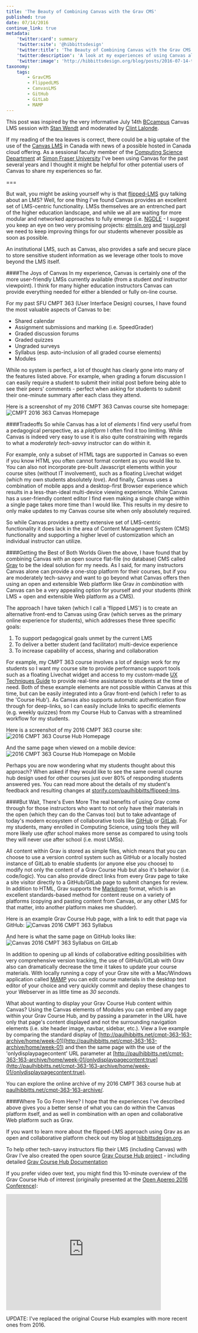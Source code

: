 ```yaml
---
title: 'The Beauty of Combining Canvas with the Grav CMS'
published: true
date: 07/14/2016
continue_link: true
metadata:
    'twitter:card': summary
    'twitter:site': '@hibbittsdesign'
    'twitter:title': 'The Beauty of Combining Canvas with the Grav CMS'
    'twitter:description': 'A look at my experiences of using Canvas along with the Grav CMS at Simon Fraser University.'
    'twitter:image': 'http://hibbittsdesign.org/blog/posts/2016-07-14-the-beauty-of-combining-canvas-lms-with-grav/cmpt-363-163-homepage'
taxonomy:
    tags:
        - GravCMS
        - FlippedLMS
        - CanvasLMS
        - GitHub
        - GitLab
        - MAMP
---
```


This post was inspired by the very informative July 14th [BCcampus](bccampus.ca) Canvas LMS session with [Stan Wendt](https://twitter.com/stanwendt) and moderated by [Clint Lalonde](https://twitter.com/clintlalonde).

If my reading of the tea leaves is correct, there could be a big uptake of the use of the [Canvas LMS](https://www.canvaslms.com/) in Canada with news of a possible hosted in Canada cloud offering. As a sessional faculty member of the [Computing Science Department](http://www.sfu.ca/computing.html) at [Simon Fraser University](http://www.sfu.ca) I've been using Canvas for the past several years and I thought it might be helpful for other potential users of Canvas to share my experiences so far.

===

But wait, you might be asking yourself why is that [flipped-LMS](../2015-12-18-flipped-lms-using-an-open-and-collaborative-platform) guy talking about an LMS? Well, for one thing I've found Canvas provides an excellent set of LMS-centric functionality. LMSs themselves are an entrenched part of the higher education landscape, and while we all are waiting for more modular and networked approaches to fully emerge (i.e. [NGDLE](https://net.educause.edu/ir/library/pdf/eli3035.pdf) - I suggest you keep an eye on two very promising projects: [elmsln.org](https://www.elmsln.org/) and [tsugi.org](http://www.tsugi.org/)) we need to keep improving things for our students whenever possible as soon as possible.

An institutional LMS, such as Canvas, also provides a safe and secure place to store sensitive student information as we leverage other tools to move beyond the LMS itself.

####The Joys of Canvas
In my experience, Canvas is certainly one of the more user-friendly LMSs currently available (from a student _and_ instructor viewpoint). I think for many higher education instructors Canvas can provide everything needed for either a blended or fully on-line course.

For my past SFU CMPT 363 (User Interface Design) courses, I have found the most valuable aspects of Canvas to be:

* Shared calendar
* Assignment submissions and marking (i.e. SpeedGrader)
* Graded discussion forums
* Graded quizzes
* Ungraded surveys
* Syllabus (esp. auto-inclusion of all graded course elements)
* Modules

While no system is perfect, a lot of thought has clearly gone into many of the features listed above. For example, when grading a forum discussion I can easily require a student to submit their initial post before being able to see their peers' comments - perfect when asking for students to submit their one-minute summary after each class they attend.

Here is a screenshot of my 2016 CMPT 363 Canvas course site homepage:
![CMPT 2016 363 Canvas Homepage](cmpt-363-canvas-homepage-2016.png)

####Tradeoffs
So while Canvas has a lot of _elements_ I find very useful from a pedagogical perspective, as a _platform_ I often find it too limiting. While Canvas is indeed very easy to use it is also quite constraining with regards to  what a _moderately tech-savvy_ instructor can do within it.

For example, only a subset of HTML tags are supported in Canvas so even if you know HTML you often cannot format content as you would like to. You can also not incorporate pre-built Javascript elements within your course sites (without IT involvement), such as a floating Livechat widget (which my own students absolutely _love_). And finally, Canvas uses a combination of mobile apps and a desktop-first Browser experience which results in a less-than-ideal multi-device viewing experience. While Canvas has a user-friendly content editor I find even making a single change within a single page takes more time than I would like. This results in my desire to only make updates to my Canvas course site when only absolutely required.

So while Canvas provides a pretty extensive set of LMS-centric functionality it does lack in the area of Content Management System (CMS) functionality and supporting a higher level of customization which an individual instructor can utilize.

####Getting the Best of Both Worlds
Given the above, I have found that by combining Canvas with an open source flat-file (no database) CMS called [Grav](http://getgrav.org) to be the ideal solution for my needs. As I said, for many instructors Canvas alone can provide a one-stop platform for their courses, but if you are moderately tech-savvy and want to go beyond what Canvas offers then using an open and extensible Web platform like Grav _in combination_ with Canvas can be a very appealing option for yourself and your students (think LMS + open and extensible Web platform as a CMS).

The approach I have taken (which I call a 'flipped LMS') is to create an alternative front-end to Canvas using Grav (which serves as the primary online experience for students), which addresses these three specific goals:

1. To support pedagogical goals unmet by the current LMS
2. To deliver a better student (and facilitator) multi-device experience
3. To increase capability of access, sharing and collaboration

For example, my CMPT 363 course involves a lot of design work for my students so I want my course site to provide performance support tools such as a floating Livechat widget and access to my custom-made [UX Techniques Guide](http://paulhibbitts.net/cmpt-363-153/ux-techniques-guide) to provide real-time assistance to students at the time of need. Both of these example elements are not possible within Canvas at this time, but can be easily integrated into a Grav front-end (which I refer to as the 'Course Hub'). As Canvas also supports automatic authentication flow through for deep-links, so I can easily include links to specific elements (e.g. weekly quizzes) from my Course Hub to Canvas with a streamlined workflow for my students.

Here is a screenshot of my 2016 CMPT 363 course site:
![2016 CMPT 363 Course Hub Homepage](cmpt-363-163-homepage.png)

And the same page when viewed on a mobile device:
![2016 CMPT 363 Course Hub Homepage on Mobile](cmpt-363-163-homepage-mobile.png)

Perhaps you are now wondering what my students thought about this approach? When asked if they would like to see the same overall course hub design used for other courses just over 80% of responding students answered yes. You can read more about the details of my student's feedback and resulting changes at [storify.com/paulhibbitts/flipped-lms](https://storify.com/paulhibbitts/flipped-lms).

####But Wait, There's Even More
The real benefits of using Grav come through for those instructors who want to not only have their materials in the open (which they can do the Canvas too) but to take advantage of today's modern ecosystem of collaborative tools like [GitHub](https://github.com) or [GitLab](https://gitlab.com). For my students, many enrolled in Computing Science, using tools they will more likely use _after_ school makes more sense as compared to using tools they will never use after school (i.e. most LMSs).

All content within Grav is stored as simple files, which means that you can choose to use a version control system such as GitHub or a locally hosted instance of GitLab to enable students (or anyone else _you_ choose) to modify not only the content of a Grav Course Hub but also it's behavior (i.e. code/logic). You can also provide direct links from every Grav page to take a site visitor directly to a GitHub/GitLab page to submit changes for review. In addition to HTML, Grav supports the [Markdown](https://daringfireball.net/projects/markdown/) format, which is an excellent standards-based method for content reuse on a variety of platforms (copying and pasting content from Canvas, or any other LMS for that matter, into another platform makes me shudder).

Here is an example Grav Course Hub page, with a link to edit that page via GitHub:
![Canvas 2016 CMPT 363 Syllabus](resources-web-2016.png)

And here is what the same page on GitHub looks like:
![Canvas 2016 CMPT 363 Syllabus on GitLab](resources-github-2016.png)

In addition to opening up all kinds of collaborative editing possibilities with very comprehensive version tracking, the use of GitHub/GitLab with Grav also can dramatically decrease the time it takes to update your course materials. With locally running a copy of your Grav site with a Mac/Windows application called [MAMP](http://mamp.info) you can edit course materials in the desktop text editor of your choice and very quickly commit and deploy these changes to your Webserver in as little time as _30 seconds_.

What about wanting to display your Grav Course Hub content within Canvas? Using the Canvas elements of Modules you can embed any page within your Grav Course Hub, and by passing a parameter in the URL have only that page's content displayed and not the surrounding navigation elements (i.e. site header image, navbar, sidebar, etc.). View a live example by comparing the standard display of  [http://paulhibbitts.net/cmpt-363-163-archive/home/week-01](http://paulhibbitts.net/cmpt-363-163-archive/home/week-01) and then the same page with the use of the 'onlydisplaypagecontent' URL parameter at [http://paulhibbitts.net/cmpt-363-163-archive/home/week-01/onlydisplaypagecontent:true](http://paulhibbitts.net/cmpt-363-163-archive/home/week-01/onlydisplaypagecontent:true).

You can explore the online archive of my 2016 CMPT 363 course hub at [paulhibbitts.net/cmpt-363-163-archive/](http://www.paulhibbitts.net/cmpt-363-163-archive/).

####Where To Go From Here?
I hope that the experiences I've described above gives you a better sense of what you can do within the Canvas platform itself, and as well in combination with an open and collaborative Web platform such as Grav.

If you want to learn more about the flipped-LMS approach using Grav as an open and collaborative platform check out my blog at [hibbittsdesign.org](http://hibbittsdesign.org/blog).

To help other tech-savvy instructors flip their LMS (including Canvas) with Grav I've also created the open source [Grav Course Hub project](https://github.com/hibbitts-design/grav-skeleton-course-hub) - including detailed [Grav Course Hub Documentation](http://learn.hibbittsdesign.org/coursehub)

If you prefer video over text, you might find this 10-minute overview of the Grav Course Hub of interest (originally presented at the [Open Apereo 2016 Conference](http://conference.apereo.org/)):
<iframe width="420" height="315" src="https://www.youtube.com/embed/XUJIbxDuPpQ" frameborder="0" allowfullscreen></iframe>

UPDATE: I've replaced the original Course Hub examples with more recent ones from 2016.
